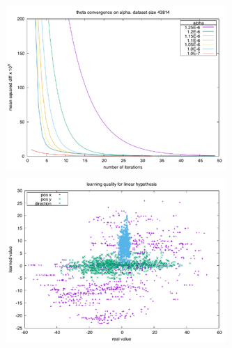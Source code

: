 ![img_thetaconvalpha](img_thetaconvalpha.png "img_thetaconvalpha")

![img_learnqual](img_learnqual.png "img_learnqual")


